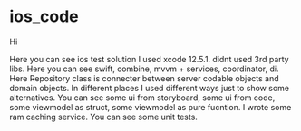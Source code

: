 # ios_code

Hi

Here you can see ios test solution
I used xcode 12.5.1. didnt used 3rd party libs.
Here you can see swift, combine, mvvm + services, coordinator, di.
Here Repository class is connecter between server codable objects and domain objects.
In different places I used different ways just to show some alternatives.
You can see some ui from storyboard, some ui from code, 
some viewmodel as struct, some viewmodel as pure fucntion.
I wrote some ram caching service.
You can see some unit tests.
